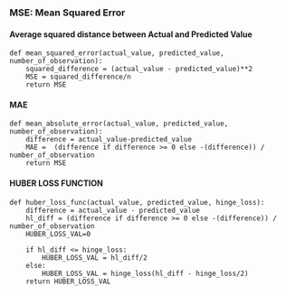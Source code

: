### MSE: Mean Squared Error 
#### Average squared distance between Actual and Predicted Value
```
def mean_squared_error(actual_value, predicted_value, number_of_observation):
    squared_difference = (actual_value - predicted_value)**2
    MSE = squared_difference/n
    return MSE
```

#### MAE
```
def mean_absolute_error(actual_value, predicted_value, number_of_observation):
    difference = actual_value-predicted_value
    MAE =  (difference if difference >= 0 else -(difference)) / number_of_observation
    return MSE
```

#### HUBER LOSS FUNCTION
```
def huber_loss_func(actual_value, predicted_value, hinge_loss):
    difference = actual_value - predicted_value
    hl_diff = (difference if difference >= 0 else -(difference)) / number_of_observation
    HUBER_LOSS_VAL=0
    
    if hl_diff <= hinge_loss:
        HUBER_LOSS_VAL = hl_diff/2
    else:
        HUBER_LOSS_VAL = hinge_loss(hl_diff - hinge_loss/2)
    return HUBER_LOSS_VAL
```    
    
    

    
    
